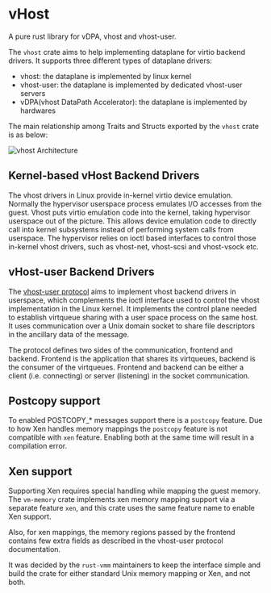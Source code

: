 # vHost
A pure rust library for vDPA, vhost and vhost-user.

The `vhost` crate aims to help implementing dataplane for virtio backend drivers. It supports three different types of dataplane drivers:
- vhost: the dataplane is implemented by linux kernel
- vhost-user: the dataplane is implemented by dedicated vhost-user servers
- vDPA(vhost DataPath Accelerator): the dataplane is implemented by hardwares

The main relationship among Traits and Structs exported by the `vhost` crate is as below:

![vhost Architecture](/vhost/docs/vhost_architecture.png)
## Kernel-based vHost Backend Drivers
The vhost drivers in Linux provide in-kernel virtio device emulation. Normally
the hypervisor userspace process emulates I/O accesses from the guest.
Vhost puts virtio emulation code into the kernel, taking hypervisor userspace
out of the picture. This allows device emulation code to directly call into
kernel subsystems instead of performing system calls from userspace.
The hypervisor relies on ioctl based interfaces to control those in-kernel
vhost drivers, such as vhost-net, vhost-scsi and vhost-vsock etc.

## vHost-user Backend Drivers
The [vhost-user protocol](https://www.qemu.org/docs/master/interop/vhost-user.html#communication) aims to implement vhost backend drivers in
userspace, which complements the ioctl interface used to control the vhost
implementation in the Linux kernel. It implements the control plane needed
to establish virtqueue sharing with a user space process on the same host.
It uses communication over a Unix domain socket to share file descriptors in
the ancillary data of the message.

The protocol defines two sides of the communication, frontend and backend.
Frontend is the application that shares its virtqueues, backend is the consumer
of the virtqueues. Frontend and backend can be either a client (i.e. connecting)
or server (listening) in the socket communication.

## Postcopy support

To enabled POSTCOPY_* messages support there is a `postcopy` feature.
Due to how Xen handles memory mappings the `postcopy` feature is not compatible
with `xen` feature. Enabling both at the same time will result in a compilation error.

## Xen support

Supporting Xen requires special handling while mapping the guest memory. The
`vm-memory` crate implements xen memory mapping support via a separate feature
`xen`, and this crate uses the same feature name to enable Xen support.

Also, for xen mappings, the memory regions passed by the frontend contains few
extra fields as described in the vhost-user protocol documentation.

It was decided by the `rust-vmm` maintainers to keep the interface simple and
build the crate for either standard Unix memory mapping or Xen, and not both.
